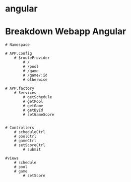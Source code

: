 angular
=======



Breakdown Webapp Angular
==================================================
	# Namespace
	
	# APP.Config
		# $routeProvider
			# /
			# /pool
			# /game
			# /game/:id
			# otherwise
	
	# APP.factory
		# Services
			# getSchedule
			# getPool
			# getGame
			# getById
			# setGameScore


	# Controllers
		# scheduleCtrl
		# poolCtrl
		# gameCtrl
		# setScoreCtrl
			# submit

	#views
		# schedule
		# pool
		# game
			# setScore
